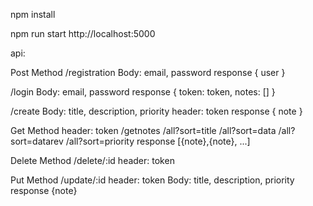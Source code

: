 

npm install

npm run start
http://localhost:5000

api:

Post Method
/registration
Body:   email, password
response { user }

/login
Body:   email, password
response { token: token, notes: [] }

/create
Body:   title, description, priority
header: token
response { note }

Get Method
header: token
/getnotes
/all?sort=title
/all?sort=data
/all?sort=datarev
/all?sort=priority
response [{note},{note}, ...]

Delete Method
/delete/:id
header: token

Put Method
/update/:id
header: token
Body:   title, description, priority
response {note}




